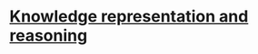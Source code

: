 # [Knowledge representation and reasoning](https://en.wikipedia.org/wiki/Knowledge_representation_and_reasoning)
